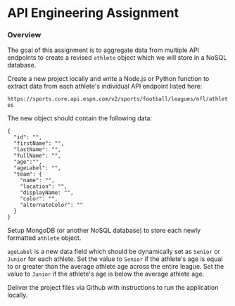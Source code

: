# API Engineering Assignment
### Overview
The goal of this assignment is to aggregate data from multiple API endpoints to create a revised `athlete` object which we will store in a NoSQL database.

Create a new project locally and write a Node.js or Python function to extract data from each athlete's individual API endpoint listed here:

`https://sports.core.api.espn.com/v2/sports/football/leagues/nfl/athletes`

The new object should contain the following data:

```
{
  "id": "",
  "firstName": "",
  "lastName": "",
  "fullName": "",
  "age":"",
  "ageLabel": "",
  "team": {
    "name": "",
    "location": "",
    "displayName: "",
    "color": "",
    "alternateColor": ""
  }
}
```

Setup MongoDB (or another NoSQL database) to store each newly formatted `athlete` object.

`ageLabel` is a new data field which should be dynamically set as `Senior` or `Junior` for each athlete. Set the value to `Senior` if the athlete's age is equal to or greater than the average athlete age across the entire league. Set the value to `Junior` if the athlete's age is below the average athlete age.

Deliver the project files via Github with instructions to run the application locally.
